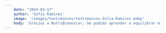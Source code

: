 ```yaml
---
    date: "2024-03-17"
    author: 'Sofía Ramírez'
    image: '/images/testimonies/testimonios-Sofia-Ramirez.webp'
    body: 'Gracias a NutriBienestar, he podido aprender a equilibrar mis comidas sin complicarme. La atención que recibí es excelente, y estoy feliz con los resultados.'
---
```

